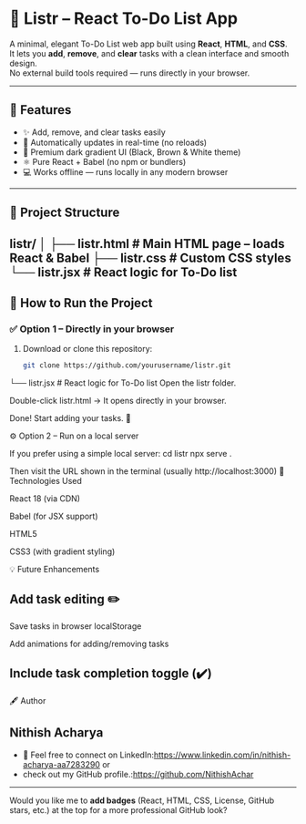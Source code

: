 # 📝 Listr – React To-Do List App

A minimal, elegant To-Do List web app built using **React**, **HTML**, and **CSS**.  
It lets you **add**, **remove**, and **clear** tasks with a clean interface and smooth design.  
No external build tools required — runs directly in your browser.

---

## 🚀 Features

- ✨ Add, remove, and clear tasks easily  
- 💾 Automatically updates in real-time (no reloads)  
- 🎨 Premium dark gradient UI (Black, Brown & White theme)  
- ⚛️ Pure React + Babel (no npm or bundlers)  
- 💻 Works offline — runs locally in any modern browser  

---
## 📁 Project Structure
listr/
│
├── listr.html # Main HTML page – loads React & Babel
├── listr.css # Custom CSS styles
└── listr.jsx # React logic for To-Do list
---
## 🧠 How to Run the Project

### ✅ Option 1 – Directly in your browser
1. Download or clone this repository:
   ```bash
   git clone https://github.com/yourusername/listr.git

└── listr.jsx # React logic for To-Do list
Open the listr folder.

Double-click listr.html → It opens directly in your browser.

Done! Start adding your tasks. 🎉

⚙️ Option 2 – Run on a local server

If you prefer using a simple local server:
cd listr
npx serve .

Then visit the URL shown in the terminal (usually http://localhost:3000)
🧩 Technologies Used

React 18 (via CDN)

Babel (for JSX support)

HTML5

CSS3 (with gradient styling)

💡 Future Enhancements

## Add task editing ✏️

Save tasks in browser localStorage

Add animations for adding/removing tasks

Include task completion toggle (✔️)
---
🖋️ Author

## Nithish Acharya
 - 📧 Feel free to connect on LinkedIn:https://www.linkedin.com/in/nithish-acharya-aa7283290
 or
 - check out my GitHub profile.:https://github.com/NithishAchar


---

Would you like me to **add badges** (React, HTML, CSS, License, GitHub stars, etc.) at the top for a more professional GitHub look?
